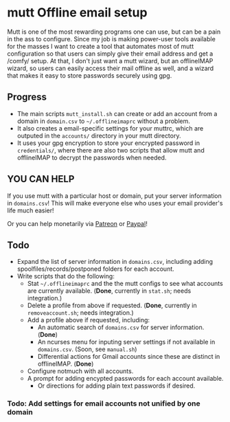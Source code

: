 # mutt Offline email setup

Mutt is one of the most rewarding programs one can use, but can be a pain in the ass to configure. Since my job is making power-user tools available for the masses I want to create a tool that automates most of mutt configuration so that users can simply give their email address and get a /comfy/ setup. At that, I don't just want a mutt wizard, but an offlineIMAP wizard, so users can easily access their mail offline as well, and a wizard that makes it easy to store passwords securely using gpg.

## Progress

* The main scripts `mutt_install.sh` can create or add an account from a domain in `domain.csv` to `~/.offlineimaprc` without a problem.
* It also creates a email-specific settings for your muttrc, which are outputed in the `accounts/` directory in your mutt directory.
* It uses your gpg encryption to store your encrypted password in `credentials/`, where there are also two scripts that allow mutt and offlineIMAP to decrypt the passwords when needed.

## YOU CAN HELP

If you use mutt with a particular host or domain, put your server information in `domains.csv`! This will make everyone else who uses your email provider's life much easier!

Or you can help monetarily via [Patreon](https://patreon.com/lukesmith) or [Paypal](https://paypal.me/LukeMSmith)!

## Todo

* Expand the list of server information in `domains.csv`, including adding spoolfiles/records/postponed folders for each account.
* Write scripts that do the following:
	* Stat `~/.offlineimaprc` and the the mutt configs to see what accounts are currently available. (**Done**, currently in `stat.sh`; needs integration.)
	* Delete a profile from above if requested. (**Done**, currently in `removeaccount.sh`; needs integration.)
	* Add a profile above if requested, including:
		* An automatic search of `domains.csv` for server information. (**Done**)
		* An ncurses menu for inputing server settings if not available in `domains.csv`. (Soon, see `manual.sh`)
		* Differential actions for Gmail accounts since these are distinct in offlineIMAP. (**Done**)
	* Configure notmuch with all accounts.
	* A prompt for adding encypted passwords for each account available.
		* Or directions for adding plain text passwords if desired.

### Todo: Add settings for email accounts not unified by one domain


